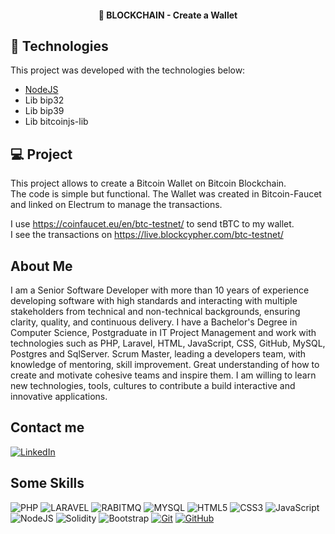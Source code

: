 <h4 align="center">
🚀 BLOCKCHAIN - Create a Wallet
</h4>

## :rocket: Technologies

This project was developed with the technologies below:

- [NodeJS](https://nodejs.org)
- Lib bip32
- Lib bip39
- Lib bitcoinjs-lib

## 💻 Project

This project allows to create a Bitcoin Wallet on Bitcoin Blockchain.  
The code is simple but functional. The Wallet was created in Bitcoin-Faucet and linked on Electrum to manage the 
transactions.

I use https://coinfaucet.eu/en/btc-testnet/ to send tBTC to my wallet.  
I see the transactions on https://live.blockcypher.com/btc-testnet/  

## About Me
I am a Senior Software Developer with more than 10 years of experience developing software with high standards and 
interacting with multiple stakeholders from technical and non-technical backgrounds, ensuring clarity, quality, and 
continuous delivery. I have a Bachelor's Degree in Computer Science, Postgraduate in IT Project Management and work 
with technologies such as PHP, Laravel, HTML, JavaScript, CSS, GitHub, MySQL, Postgres and SqlServer.
Scrum Master, leading a developers team, with knowledge of mentoring, skill improvement. Great understanding of how 
to create and motivate cohesive teams and inspire them. I am willing to learn new technologies, tools, cultures to 
contribute a build interactive and innovative applications.

## Contact me
[![LinkedIn](https://img.shields.io/badge/LinkedIn-0077B5?style=for-the-badge&logo=linkedin&logoColor=white)](https://www.linkedin.com/in/thiago-luna/)

## Some Skills
![PHP](https://img.shields.io/badge/PHP-fff?style=for-the-badge&logo=php)
![LARAVEL](https://img.shields.io/badge/LARAVEL-000?style=for-the-badge&logo=laravel)
![RABITMQ](https://img.shields.io/badge/rabbitmq-E34F26?style=for-the-badge&logo=rabbitmq&logoColor=white)
![MYSQL](https://img.shields.io/badge/MySQL-fff?style=for-the-badge&logo=mysql)
![HTML5](https://img.shields.io/badge/HTML5-E34F26?style=for-the-badge&logo=html5&logoColor=white)
![CSS3](https://img.shields.io/badge/CSS3-1572B6?style=for-the-badge&logo=css3&logoColor=white)
![JavaScript](https://img.shields.io/badge/JavaScript-F7DF1E?style=for-the-badge&logo=javascript&logoColor=black)
![NodeJS](https://img.shields.io/badge/node-44883e?style=for-the-badge&logo=node.js&logoColor=black)
![Solidity](https://img.shields.io/badge/solidity-96C9F4?style=for-the-badge&logo=solidity&logoColor=black)
![Bootstrap](https://img.shields.io/badge/bootstrap-000?style=for-the-badge&logo=bootstrap&logoColor=553C7B)
[![Git](https://img.shields.io/badge/Git-000?style=for-the-badge&logo=git&logoColor=E94D5F)](https://git-scm.com/doc)
[![GitHub](https://img.shields.io/badge/GitHub-000?style=for-the-badge&logo=github&logoColor=30A3DC)](https://docs.github.com/)